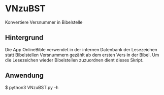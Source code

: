 # VNzuBST

Konvertiere Versnummer in Bibelstelle

## Hintergrund

Die App OnlineBible verwendet in der internen Datenbank der Lesezeichen statt
Bibelstellen Versnummern gezählt ab dem ersten Vers in der Bibel. Um die
Lesezeichen wieder Bibelstellen zuzuordnen dient dieses Skript.

## Anwendung

$ python3 VNzuBST.py -h
